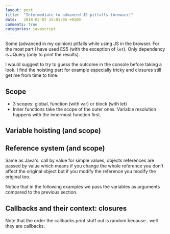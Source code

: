 ```yaml
---
layout: post
title:  "Intermediate to advanced JS pitfalls (browser)"
date:   2018-02-07 15:01:05 +0100
comments: true
categories: javascript
---
```

Some (advanced in my opinion) pitfalls while using JS in the browser. For the most part I have used ES5 (with the exception of `let`). Only dependency is JQuery (only to print the results).

I would suggest to try to guess the outcome in the console before taking a look. I find the hoisting part for example especially tricky and closures still get me from time to time.

## Scope
<script async src="//jsfiddle.net/spygi/cyrv6wzL/embed/js,result/"></script>

+ 3 scopes: global, function (with var) or block (with let)
+ Inner functions take the scope of the outer ones. Variable resolution happens with the innermost function first.

## Variable hoisting (and scope)
<script async src="//jsfiddle.net/spygi/ttg00b6w/embed/js,result/"></script>

## Reference system (and scope)
Same as Java's: call by value for simple values, objects references are passed by value which means if you change the whole reference you don't affect the original object but if you modify the reference you modify the original too.

Notice that in the following examples we pass the variables as arguments compared to the previous section.
<script async src="//jsfiddle.net/spygi/cv8zr0gm/embed/js,result/"></script>

## Callbacks and their context: closures
Note that the order the callbacks print stuff out is random because.. well they are callbacks.
<script async src="//jsfiddle.net/spygi/v6L5sLqo/embed/js,result/"></script>
